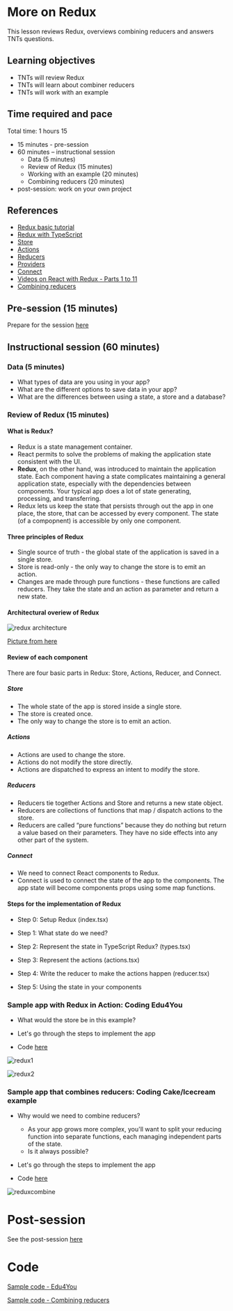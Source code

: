 # More on Redux

This lesson reviews Redux, overviews combining reducers and answers TNTs questions.

## Learning objectives

* TNTs will review Redux
* TNTs will learn about combiner reducers
* TNTs will work with an example

## Time required and pace

Total time: 1 hours 15

* 15 minutes - pre-session
* 60 minutes – instructional session
  * Data (5 minutes)
  * Review of Redux (15 minutes)
  * Working with an example (20 minutes)
  * Combining reducers (20 minutes)
*  post-session: work on your own project

## References

* [Redux basic tutorial](https://redux.js.org/basics/basic-tutorial)
* [Redux with TypeScript](https://redux.js.org/recipes/usage-with-typescript)
* [Store](https://redux.js.org/recipes/configuring-your-store)
* [Actions](https://redux.js.org/basics/actions)
* [Reducers](https://redux.js.org/basics/reducers)
* [Providers](https://react-redux.js.org/api/provider)
* [Connect](https://react-redux.js.org/api/connect)
* [Videos on React with Redux - Parts 1 to 11](https://www.youtube.com/watch?v=DiLVAXlVYR0)
* [Combining reducers](https://redux.js.org/api/combinereducers)

## Pre-session (15 minutes)

Prepare for the session [here](https://github.com/tnt-summer-academy/Curriculum/wiki/%5BStretch%5DMore-on-Redux)

## Instructional session (60 minutes)

### Data (5 minutes)

* What types of data are you using in your app? 
* What are the different options to save data in your app?  
* What are the differences between using a state, a store and a database?

### Review of Redux (15 minutes)

#### What is Redux? 

* Redux is a state management container.
* React permits to solve the problems of making the application state consistent with the UI. 
* **Redux**, on the other hand, was introduced to maintain the application state. Each component having a state complicates maintaining a general application state, especially with the dependencies between components. Your typical app does a lot of state generating, processing, and transferring.
* Redux lets us keep the state that persists through out the app in one place, the store, that can be accessed by every component. The state (of a compopnent) is accessible by only one component. 

#### Three principles of Redux

* Single source of truth - the global state of the application is saved in a single store.
* Store is read-only - the only way to change the store is to emit an action.
* Changes are made through pure functions - these functions are called reducers. They take the state and an action as parameter and return a new state.

#### Architectural overiew of Redux 

![redux architecture](https://github.com/tnt-summer-academy/Curriculum/blob/main/Week%202/%5BENG2.4%5Dreduxhighlevelarchitecture.png)

[Picture from here](https://www.kirupa.com/react/using_redux_with_react.htm)

#### Review of each component

There are four basic parts in Redux: Store, Actions, Reducer, and Connect. 

##### Store

* The whole state of the app is stored inside a single store. 
* The store is created once.
* The only way to change the store is to emit an action. 

##### Actions

* Actions are used to change the store.  
* Actions do not modify the store directly. 
* Actions are dispatched to express an intent to modify the store.

##### Reducers

* Reducers tie together Actions and Store and returns a new state object. 
* Reducers are collections of functions that map / dispatch actions to the store.
* Reducers are called “pure functions” because they do nothing but return a value based on their parameters. They have no side effects into any other part of the system.

##### Connect

* We need to connect React components to Redux.
* Connect is used to connect the state of the app to the components. The app state will become components props using some map functions. 

#### Steps for the implementation of Redux

* Step 0: Setup Redux (index.tsx)

* Step 1: What state do we need?

* Step 2: Represent the state in TypeScript Redux? (types.tsx)

* Step 3: Represent the actions (actions.tsx)

* Step 4: Write the reducer to make the actions happen (reducer.tsx)

* Step 5: Using the state in your components

### Sample app with Redux in Action: Coding Edu4You

* What would the store be in this example?

* Let's go through the steps to implement the app

* Code [here](https://github.com/tnt-summer-academy/Samples/tree/main/Stretch/courses-redux)

![redux1](https://github.com/tnt-summer-academy/Curriculum/blob/main/Stretch%20topics/reduxedu1.png)

![redux2](https://github.com/tnt-summer-academy/Curriculum/blob/main/Stretch%20topics/reduxedu2.png)

### Sample app that combines reducers: Coding Cake/Icecream example

* Why would we need to combine reducers? 

  * As your app grows more complex, you'll want to split your reducing function into separate functions, each managing independent parts of the state.
  * Is it always possible?

* Let's go through the steps to implement the app

* Code [here](https://github.com/tnt-summer-academy/Samples/tree/main/Stretch/combine-redux)

![reduxcombine](https://github.com/tnt-summer-academy/Curriculum/blob/main/Stretch%20topics/reduxcombine.png)


# Post-session

See the post-session [here](https://github.com/tnt-summer-academy/Curriculum/wiki/%5BStretch%5DMore-on-Redux)


# Code

[Sample code - Edu4You](https://github.com/tnt-summer-academy/Samples/tree/main/Stretch/courses-redux)

[Sample code - Combining reducers](https://github.com/tnt-summer-academy/Samples/tree/main/Stretch/combine-redux)
